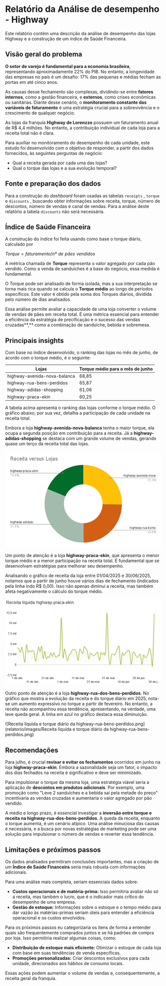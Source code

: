 # Relatório da Análise de desempenho - Highway

Este relatório contém uma descrição da análise de desempenho das lojas Highway e a construção de um índice de Saúde Financeira.

## Visão geral do problema

**O setor de varejo é fundamental para a economia brasileira**, representando aproximadamente 22% do PIB. No entanto, a longevidade das empresas no país é um desafio: 17% das pequenas e médias fecham as portas em até cinco anos.

As causas desse fechamento são complexas, dividindo-se entre **fatores internos**, como a gestão financeira, e **externos**, como crises econômicas ou sanitárias. Diante desse cenário, o **monitoramento constante das variáveis de faturamento** é uma estratégia crucial para a sobrevivência e o crescimento de qualquer negócio.

As lojas da franquia **Highway de Lorenzzo** possuem um faturamento anual de R$ 4,4 milhões. No entanto, a contribuição individual de cada loja para a receita total não é clara.

Para auxiliar no monitoramento do desempenho de cada unidade, este estudo foi desenvolvido com o objetivo de responder, a partir dos dados fornecidos, às seguintes perguntas de negócio:

- Qual a receita gerada por cada uma das lojas?
- Qual o torque das lojas e a sua evolução temporal?

## Fonte e preparação dos dados

Para a construção do *dashboard* foram usadas as tabelas `receipts` , `torque` e `discounts` , buscando obter informações sobre receita, torque, número de descontos, número de vendas e canal de vendas. Para a análise deste relatório a tabela `discounts` não será necessária. 

## Índice de Saúde Financeira

A construção do índice foi feita usando como base o torque diário, calculado por

$Torque = faturamento/nº \,\,de\,\, pães\,\, vendidos$

A métrica chamada de **Torque** representa o valor agregado por cada pão vendido. Como a venda de sanduíches é a base do negócio, essa medida é fundamental.

O Torque pode ser analisado de forma isolada, mas a sua interpretação se torna mais rica quando se calcula o **Torque médio** ao longo de períodos específicos. Este valor é obtido pela soma dos Torques diários, dividida pelo número de dias analisados.

Essa análise permite avaliar a capacidade de uma loja converter o volume de vendas de pães em receita total. É uma métrica essencial para entender a eficiência da estratégia de precificação e o sucesso das vendas cruzadas**,** como a combinação de sanduíche, bebida e sobremesa.

## Principais insights

Com base no índice desenvolvido, o ranking das lojas no mês de junho, de acordo com o torque médio, é o seguinte:

| **Lojas** | **Torque médio para o mês de junho** |
| --- | --- |
| highway-avenida-nova-balanca | 68,85 |
| highway-rua-bens-perdidos | 65,87 |
| highway-adidas-shopping | 61,06 |
| highway-praca-ekin | 60,25 |

A tabela acima apresenta o ranking das lojas conforme o torque médio. O gráfico abaixo, por sua vez, detalha a participação de cada unidade na receita total.

Embora a loja **highway-avenida-nova-balanca** tenha o maior torque, ela ocupa a segunda posição em contribuição para a receita. Já a **highway-adidas-shopping** se destaca com um grande volume de vendas, gerando quase um terço da receita total das lojas.

![Receita versus Lojas.png](images/Receita_versus_Lojas.png)

Um ponto de atenção é a loja **highway-praca-ekin**, que apresenta o menor torque médio e a menor participação na receita total. É fundamental que se desenvolvam estratégias para melhorar seu desempenho.

Analisando o gráfico de receita da loja entre 01/04/2025 e 30/06/2025, notamos que a partir de junho houve vários dias de fechamento (indicados pela linha indo R$ 0,00). Isso não apenas diminui a receita, mas também afeta negativamente o cálculo do torque médio.

![image.png](images/image.png)

Outro ponto de atenção é a loja **highway-rua-dos-bens-perdidos**. No gráfico que mostra a evolução da receita e do torque diário em 2025, nota-se um aumento expressivo no torque a partir de fevereiro. No entanto, a receita não acompanhou essa tendência, apresentando, na verdade, uma leve queda geral. A linha em azul no gráfico destaca essa diminuição.

![Receita líquida e torque diário da highway-rua-bens-perdidos.png](relatorio/images/Receita líquida e torque diário da highway-rua-bens-perdidos.png)

## Recomendações

Para julho, é crucial **revisar e evitar os fechamentos** ocorridos em junho na loja **highway-praca-ekin**. Embora a sazonalidade seja um fator, o impacto dos dias fechados na receita é significativo e deve ser minimizado.

Para impulsionar o torque da mesma loja, uma estratégia viável seria a aplicação de **descontos em produtos adicionais**. Por exemplo, uma promoção como "Leve 2 sanduíches e a bebida sai pela metade do preço" incentivaria as vendas cruzadas e aumentaria o valor agregado por pão vendido.

A médio e longo prazo, é essencial investigar a **inversão entre torque e receita na highway-rua-dos-bens-perdidos**. A queda da receita, enquanto o torque aumenta, é um cenário atípico. Uma análise minuciosa das causas é necessária, e a busca por novas estratégias de marketing pode ser uma solução para impulsionar o número de vendas e reverter essa tendência.

## Limitações e próximos passos

Os dados analisados permitiram conclusões importantes, mas a criação de um **Índice de Saúde Financeira** seria mais robusta com informações adicionais.

Para uma análise mais completa, seriam essenciais dados sobre:

- **Custos operacionais e de matéria-prima:** Isso permitiria avaliar não só a receita, mas também o lucro, que é o indicador mais crítico do desempenho de uma empresa.
- **Gestão de estoque:** Informações sobre o estoque e o tempo médio para dar vazão às matérias-primas seriam úteis para entender a eficiência operacional e os custos envolvidos.

Para os próximos passos eu categorizaria os itens de forma a entender quais são frequentemente comprados juntos e se há padrões de compra por loja. Isso permitiria realizar algumas coisas, como:

- **Distribuição de estoque mais eficiente:** Otimizar o estoque de cada loja com base em suas tendências de venda específicas.
- **Promoções personalizadas:** Criar descontos exclusivos para cada unidade, direcionados aos hábitos de consumo locais.

Essas ações podem aumentar o volume de vendas e, consequentemente, a receita geral da franquia.
